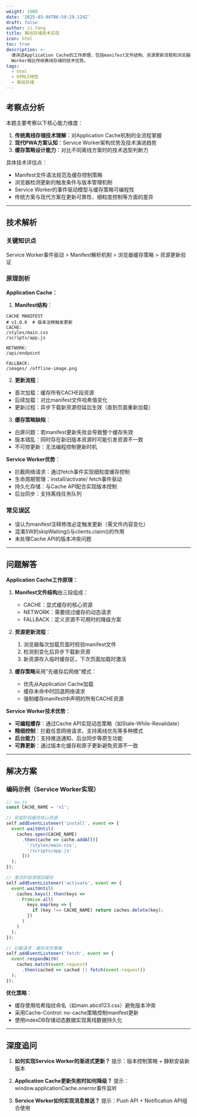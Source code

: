 ```yaml
---
weight: 1900
date: '2025-03-04T06:58:29.124Z'
draft: false
author: zi.Yang
title: 离线存储技术实现
icon: html
toc: true
description: >-
  请详述Application Cache的工作原理，包括manifest文件结构、资源更新流程和浏览器缓存策略，并说明Service
  Worker相比传统离线存储的技术优势。
tags:
  - html
  - HTML5特性
  - 离线存储
---
```


## 考察点分析

本题主要考察以下核心能力维度：

1. **传统离线存储技术理解**：对Application Cache机制的全流程掌握
2. **现代PWA方案认知**：Service Worker架构优势及技术演进趋势
3. **缓存策略设计能力**：对比不同离线方案时的技术选型判断力

具体技术评估点：

- Manifest文件语法规范及缓存控制策略
- 浏览器检测更新的触发条件与版本管理机制
- Service Worker的事件驱动模型与缓存策略可编程性
- 传统方案与现代方案在更新可靠性、细粒度控制等方面的差异

---

## 技术解析

### 关键知识点

Service Worker事件驱动 > Manifest解析机制 > 浏览器缓存策略 > 资源更新验证

### 原理剖析

**Application Cache：**

1. **Manifest结构**：

```manifest
CACHE MANIFEST
# v1.0.0  # 版本注释触发更新
CACHE:
/styles/main.css
/scripts/app.js

NETWORK:
/api/endpoint

FALLBACK:
/images/ /offline-image.png
```

2. **更新流程**：

- 首次加载：缓存所有CACHE段资源
- 后续加载：对比manifest文件哈希值变化
- 更新过程：异步下载新资源但延后生效（直到页面重新加载）

3. **缓存策略缺陷**：

- 白屏问题：若manifest更新失败会导致整个缓存失效
- 版本错乱：同时存在新旧版本资源时可能引发资源不一致
- 不可控更新：无法编程控制更新时机

**Service Worker优势**：

- 拦截网络请求：通过fetch事件实现细粒度缓存控制
- 生命周期管理：install/activate/ fetch事件驱动
- 持久化存储：与Cache API配合实现版本控制
- 后台同步：支持离线任务队列

### 常见误区

- 误认为manifest注释修改必定触发更新（需文件内容变化）
- 混淆SW的skipWaiting()与clients.claim()的作用
- 未处理Cache API的版本冲突问题

---

## 问题解答

**Application Cache工作原理：**

1. **Manifest文件结构**由三段组成：
   - CACHE：显式缓存的核心资源
   - NETWORK：需要绕过缓存的动态请求
   - FALLBACK：定义资源不可用时的降级方案

2. **资源更新流程**：
   1. 浏览器每次加载页面时校验manifest文件
   2. 检测到变化后异步下载新资源
   3. 新资源存入临时缓存区，下次页面加载时激活

3. **缓存策略**采用"先缓存后网络"模式：
   - 优先从Application Cache加载
   - 缓存未命中时回退网络请求
   - 强制缓存manifest中声明的所有CACHE资源

**Service Worker技术优势**：

- **可编程缓存**：通过Cache API实现动态策略（如Stale-While-Revalidate）
- **精细控制**：拦截任意网络请求，支持离线优先等多种模式
- **后台能力**：支持推送通知、后台同步等原生功能
- **可靠更新**：通过版本化缓存和原子更新避免资源不一致

---

## 解决方案

### 编码示例（Service Worker实现）

```javascript
// sw.js
const CACHE_NAME = 'v1';

// 安装阶段缓存核心资源
self.addEventListener('install', event => {
  event.waitUntil(
    caches.open(CACHE_NAME)
      .then(cache => cache.addAll([
        '/styles/main.css',
        '/scripts/app.js'
      ]))
  );
});

// 激活阶段清理旧缓存
self.addEventListener('activate', event => {
  event.waitUntil(
    caches.keys().then(keys => 
      Promise.all(
        keys.map(key => {
          if (key !== CACHE_NAME) return caches.delete(key);
        })
      )
    )
  );
});

// 拦截请求：缓存优先策略
self.addEventListener('fetch', event => {
  event.respondWith(
    caches.match(event.request)
      .then(cached => cached || fetch(event.request))
  );
});
```

**优化策略**：

- 缓存使用哈希指纹命名（如main.abcd123.css）避免版本冲突
- 采用Cache-Control: no-cache策略控制manifest更新
- 使用indexDB存储动态数据实现离线数据持久化

---

## 深度追问

1. **如何实现Service Worker的渐进式更新？**
提示：版本控制策略 + 静默安装新版本

2. **Application Cache更新失败时如何降级？**
提示：window.applicationCache.onerror事件监听

3. **Service Worker如何实现消息推送？**
提示：Push API + Notification API组合使用
